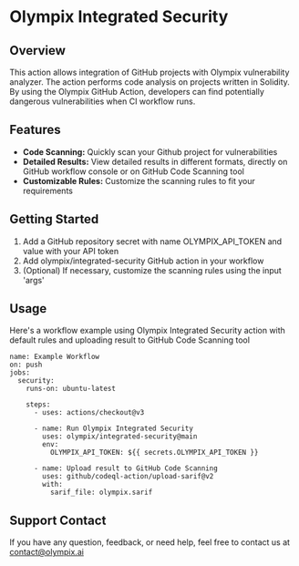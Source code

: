 # Olympix Integrated Security

## Overview

This action allows integration of GitHub projects with Olympix vulnerability analyzer. The action performs code analysis on projects written in Solidity. By using the Olympix GitHub Action, developers can find potentially dangerous vulnerabilities when CI workflow runs.

## Features

- **Code Scanning:** Quickly scan your Github project for vulnerabilities
- **Detailed Results:** View detailed results in different formats, directly on GitHub workflow console or on GitHub Code Scanning tool
- **Customizable Rules:** Customize the scanning rules to fit your requirements

## Getting Started

1. Add a GitHub repository secret with name OLYMPIX_API_TOKEN and value with your API token
2. Add olympix/integrated-security GitHub action in your workflow
3. (Optional) If necessary, customize the scanning rules using the input 'args'

## Usage

Here's a workflow example using Olympix Integrated Security action with default rules and uploading result to GitHub Code Scanning tool

```shell
name: Example Workflow
on: push
jobs:
  security:
    runs-on: ubuntu-latest

    steps:
      - uses: actions/checkout@v3
      
      - name: Run Olympix Integrated Security
        uses: olympix/integrated-security@main
        env:
          OLYMPIX_API_TOKEN: ${{ secrets.OLYMPIX_API_TOKEN }}

      - name: Upload result to GitHub Code Scanning
        uses: github/codeql-action/upload-sarif@v2
        with:
          sarif_file: olympix.sarif
```

## Support Contact

If you have any question, feedback, or need help, feel free to contact us at contact@olympix.ai
